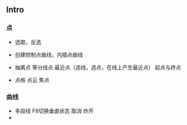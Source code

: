 ## Intro

### 点

* 选取，反选

* 创建控制点曲线，内插点曲线

* 抽离点 等分线点 最近点（选线，选点，在线上产生最近点） 起点与终点 

* 点格 点云 焦点

    

### 曲线

* 多段线  F8切换垂直状态   取消  炸开
* 

